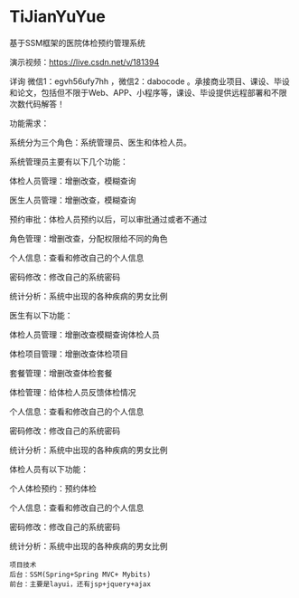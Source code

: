 # TiJianYuYue
基于SSM框架的医院体检预约管理系统

演示视频：https://live.csdn.net/v/181394

详询 微信1：egvh56ufy7hh ，微信2：dabocode 。承接商业项目、课设、毕设和论文，包括但不限于Web、APP、小程序等，课设、毕设提供远程部署和不限次数代码解答！

功能需求：

系统分为三个角色：系统管理员、医生和体检人员。

系统管理员主要有以下几个功能：

体检人员管理：增删改查，模糊查询

医生人员管理：增删改查，模糊查询

预约审批：体检人员预约以后，可以审批通过或者不通过

角色管理：增删改查，分配权限给不同的角色

个人信息：查看和修改自己的个人信息

密码修改：修改自己的系统密码

统计分析：系统中出现的各种疾病的男女比例

医生有以下功能：

体检人员管理：增删改查模糊查询体检人员

体检项目管理：增删改查体检项目

套餐管理：增删改查体检套餐

体检管理：给体检人员反馈体检情况

个人信息：查看和修改自己的个人信息

密码修改：修改自己的系统密码

统计分析：系统中出现的各种疾病的男女比例

体检人员有以下功能：

个人体检预约：预约体检

个人信息：查看和修改自己的个人信息

密码修改：修改自己的系统密码

统计分析：系统中出现的各种疾病的男女比例

    项目技术
    后台：SSM(Spring+Spring MVC+ Mybits)
    前台：主要是layui，还有jsp+jquery+ajax

